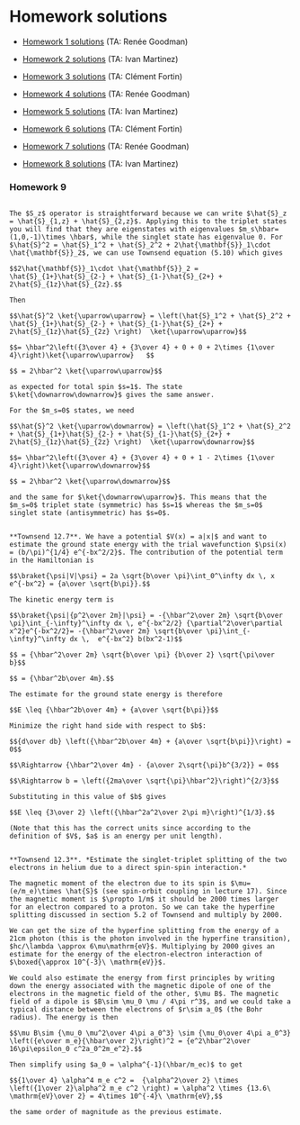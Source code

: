 # Homework solutions

- [Homework 1 solutions](https://github.com/andrewcumming/phys457/blob/main/hw1_solutions.pdf) (TA: Renée Goodman)

- [Homework 2 solutions](https://github.com/andrewcumming/phys457/blob/main/hw2_solutions.pdf) (TA: Ivan Martinez)

- [Homework 3 solutions](https://github.com/andrewcumming/phys457/blob/main/hw3_solutions.pdf) (TA: Clément Fortin)

- [Homework 4 solutions](https://github.com/andrewcumming/phys457/blob/main/hw4_solutions.pdf) (TA: Renée Goodman)

- [Homework 5 solutions](https://github.com/andrewcumming/phys457/blob/main/hw5_solutions.pdf) (TA: Ivan Martinez)

- [Homework 6 solutions](https://github.com/andrewcumming/phys457/blob/main/hw6_solutions.pdf) (TA: Clément Fortin)

- [Homework 7 solutions](https://github.com/andrewcumming/phys457/blob/main/hw7_solutions.pdf) (TA: Renée Goodman)

- [Homework 8 solutions](https://github.com/andrewcumming/phys457/blob/main/hw8_solutions.pdf) (TA: Ivan Martinez)

### Homework 9

```{dropdown} Question 1: the singlet and triplet states as spin eigenstates

The $S_z$ operator is straightforward because we can write $\hat{S}_z = \hat{S}_{1,z} + \hat{S}_{2,z}$. Applying this to the triplet states you will find that they are eigenstates with eigenvalues $m_s\hbar=(1,0,-1)\times \hbar$, while the singlet state has eigenvalue 0. For $\hat{S}^2 = \hat{S}_1^2 + \hat{S}_2^2 + 2\hat{\mathbf{S}}_1\cdot \hat{\mathbf{S}}_2$, we can use Townsend equation (5.10) which gives

$$2\hat{\mathbf{S}}_1\cdot \hat{\mathbf{S}}_2 = \hat{S}_{1+}\hat{S}_{2-} + \hat{S}_{1-}\hat{S}_{2+} + 2\hat{S}_{1z}\hat{S}_{2z}.$$

Then

$$\hat{S}^2 \ket{\uparrow\uparrow} = \left(\hat{S}_1^2 + \hat{S}_2^2 + \hat{S}_{1+}\hat{S}_{2-} + \hat{S}_{1-}\hat{S}_{2+} + 2\hat{S}_{1z}\hat{S}_{2z} \right)  \ket{\uparrow\uparrow}$$

$$= \hbar^2\left({3\over 4} + {3\over 4} + 0 + 0 + 2\times {1\over 4}\right)\ket{\uparrow\uparrow}   $$

$$ = 2\hbar^2 \ket{\uparrow\uparrow}$$

as expected for total spin $s=1$. The state $\ket{\downarrow\downarrow}$ gives the same answer.

For the $m_s=0$ states, we need 

$$\hat{S}^2 \ket{\uparrow\downarrow} = \left(\hat{S}_1^2 + \hat{S}_2^2 + \hat{S}_{1+}\hat{S}_{2-} + \hat{S}_{1-}\hat{S}_{2+} + 2\hat{S}_{1z}\hat{S}_{2z} \right)  \ket{\uparrow\downarrow}$$

$$= \hbar^2\left({3\over 4} + {3\over 4} + 0 + 1 - 2\times {1\over 4}\right)\ket{\uparrow\downarrow}$$

$$ = 2\hbar^2 \ket{\uparrow\downarrow}$$

and the same for $\ket{\downarrow\uparrow}$. This means that the $m_s=0$ triplet state (symmetric) has $s=1$ whereas the $m_s=0$ singlet state (antisymmetric) has $s=0$. 
```

```{dropdown} Question 2: variational principle estimate of the ground state energy

**Townsend 12.7**. We have a potential $V(x) = a|x|$ and want to estimate the ground state energy with the trial wavefunction $\psi(x) = (b/\pi)^{1/4} e^{-bx^2/2}$. The contribution of the potential term in the Hamiltonian is

$$\braket{\psi|V|\psi} = 2a \sqrt{b\over \pi}\int_0^\infty dx \, x e^{-bx^2} = {a\over \sqrt{b\pi}}.$$

The kinetic energy term is

$$\braket{\psi|{p^2\over 2m}|\psi} = -{\hbar^2\over 2m} \sqrt{b\over \pi}\int_{-\infty}^\infty dx \, e^{-bx^2/2} {\partial^2\over\partial x^2}e^{-bx^2/2}= -{\hbar^2\over 2m} \sqrt{b\over \pi}\int_{-\infty}^\infty dx \,  e^{-bx^2} b(bx^2-1)$$

$$ = {\hbar^2\over 2m} \sqrt{b\over \pi} {b\over 2} \sqrt{\pi\over b}$$

$$ = {\hbar^2b\over 4m}.$$

The estimate for the ground state energy is therefore

$$E \leq {\hbar^2b\over 4m} + {a\over \sqrt{b\pi}}$$

Minimize the right hand side with respect to $b$:

$${d\over db} \left({\hbar^2b\over 4m} + {a\over \sqrt{b\pi}}\right) = 0$$

$$\Rightarrow {\hbar^2\over 4m} - {a\over 2\sqrt{\pi}b^{3/2}} = 0$$

$$\Rightarrow b = \left({2ma\over \sqrt{\pi}\hbar^2}\right)^{2/3}$$

Substituting in this value of $b$ gives 

$$E \leq {3\over 2} \left({\hbar^2a^2\over 2\pi m}\right)^{1/3}.$$

(Note that this has the correct units since according to the definition of $V$, $a$ is an energy per unit length).
```


```{dropdown} Question 3: spin-spin interaction between electrons

**Townsend 12.3**. *Estimate the singlet-triplet splitting of the two electrons in helium due to a direct spin-spin interaction.*

The magnetic moment of the electron due to its spin is $\mu= (e/m_e)\times \hat{S}$ (see spin-orbit coupling in lecture 17). Since the magnetic moment is $\propto 1/m$ it should be 2000 times larger for an electron compared to a proton. So we can take the hyperfine splitting discussed in section 5.2 of Townsend and multiply by 2000.

We can get the size of the hyperfine splitting from the energy of a 21cm photon (this is the photon involved in the hyperfine transition), $hc/\lambda \approx 6\mu\mathrm{eV}$. Multiplying by 2000 gives an estimate for the energy of the electron-electron interaction of $\boxed{\approx 10^{-3}\ \mathrm{eV}}$.

We could also estimate the energy from first principles by writing down the energy associated with the magnetic dipole of one of the electrons in the magnetic field of the other, $\mu B$. The magnetic field of a dipole is $B\sim \mu_0 \mu / 4\pi r^3$, and we could take a typical distance between the electrons of $r\sim a_0$ (the Bohr radius). The energy is then

$$\mu B\sim {\mu_0 \mu^2\over 4\pi a_0^3} \sim {\mu_0\over 4\pi a_0^3} \left({e\over m_e}{\hbar\over 2}\right)^2 = {e^2\hbar^2\over 16\pi\epsilon_0 c^2a_0^2m_e^2}.$$

Then simplify using $a_0 = \alpha^{-1}(\hbar/m_ec)$ to get

$${1\over 4} \alpha^4 m_e c^2 =  {\alpha^2\over 2} \times \left({1\over 2}\alpha^2 m_e c^2 \right) = \alpha^2 \times {13.6\ \mathrm{eV}\over 2} = 4\times 10^{-4}\ \mathrm{eV},$$

the same order of magnitude as the previous estimate.

```


